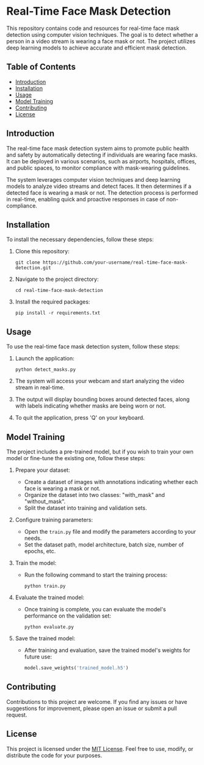 
# Real-Time Face Mask Detection

This repository contains code and resources for real-time face mask detection using computer vision techniques. The goal is to detect whether a person in a video stream is wearing a face mask or not. The project utilizes deep learning models to achieve accurate and efficient mask detection.

## Table of Contents
- [Introduction](#introduction)
- [Installation](#installation)
- [Usage](#usage)
- [Model Training](#model-training)
- [Contributing](#contributing)
- [License](#license)

## Introduction
The real-time face mask detection system aims to promote public health and safety by automatically detecting if individuals are wearing face masks. It can be deployed in various scenarios, such as airports, hospitals, offices, and public spaces, to monitor compliance with mask-wearing guidelines.

The system leverages computer vision techniques and deep learning models to analyze video streams and detect faces. It then determines if a detected face is wearing a mask or not. The detection process is performed in real-time, enabling quick and proactive responses in case of non-compliance.

## Installation
To install the necessary dependencies, follow these steps:

1. Clone this repository:
   ```
   git clone https://github.com/your-username/real-time-face-mask-detection.git
   ```

2. Navigate to the project directory:
   ```
   cd real-time-face-mask-detection
   ```

3. Install the required packages:
   ```
   pip install -r requirements.txt
   ```

## Usage
To use the real-time face mask detection system, follow these steps:

1. Launch the application:
   ```
   python detect_masks.py
   ```

2. The system will access your webcam and start analyzing the video stream in real-time.

3. The output will display bounding boxes around detected faces, along with labels indicating whether masks are being worn or not.

4. To quit the application, press 'Q' on your keyboard.

## Model Training
The project includes a pre-trained model, but if you wish to train your own model or fine-tune the existing one, follow these steps:

1. Prepare your dataset:
   - Create a dataset of images with annotations indicating whether each face is wearing a mask or not.
   - Organize the dataset into two classes: "with_mask" and "without_mask".
   - Split the dataset into training and validation sets.

2. Configure training parameters:
   - Open the `train.py` file and modify the parameters according to your needs.
   - Set the dataset path, model architecture, batch size, number of epochs, etc.

3. Train the model:
   - Run the following command to start the training process:
     ```
     python train.py
     ```

4. Evaluate the trained model:
   - Once training is complete, you can evaluate the model's performance on the validation set:
     ```
     python evaluate.py
     ```

5. Save the trained model:
   - After training and evaluation, save the trained model's weights for future use:
     ```python
     model.save_weights('trained_model.h5')
     ```

## Contributing
Contributions to this project are welcome. If you find any issues or have suggestions for improvement, please open an issue or submit a pull request.

## License
This project is licensed under the [MIT License](LICENSE). Feel free to use, modify, or distribute the code for your purposes.
